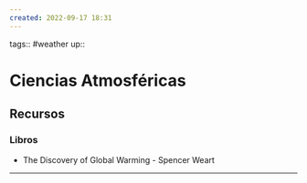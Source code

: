 ```yaml
---
created: 2022-09-17 18:31
---
```

tags:: #weather
up:: 
# Ciencias Atmosféricas
## Recursos
### Libros
- The Discovery of Global Warming - Spencer Weart
___
